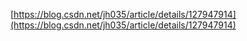 [https://blog.csdn.net/jh035/article/details/127947914](https://blog.csdn.net/jh035/article/details/127947914)
